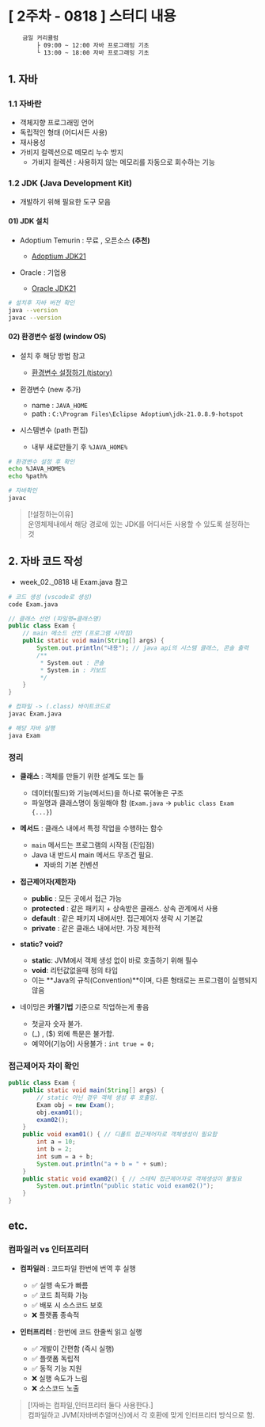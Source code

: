 # [ 2주차 - 0818 ] 스터디 내용

```bash
    금일 커리큘럼
        ├ 09:00 ~ 12:00 자바 프로그래밍 기초
        └ 13:00 ~ 18:00 자바 프로그래밍 기초
```


## 1. 자바

### 1.1 자바란
* 객체지향 프로그래밍 언어
* 독립적인 형태 (어디서든 사용)
* 재사용성
* 가비지 컬렉션으로 메모리 누수 방지
    - 가비지 컬렉션 : 사용하지 않는 메모리를 자동으로 회수하는 기능

### 1.2 JDK (Java Development Kit)
* 개발하기 위해 필요한 도구 모음

#### 01) JDK 설치

* Adoptium Temurin : 무료 , 오픈소스 **(추천)**
    - [Adoptium JDK21](https://adoptium.net/temurin/releases)

* Oracle : 기업용
    - [Oracle JDK21](https://www.oracle.com/kr/java/technologies/downloads/#java21)


```bash
# 설치후 자바 버전 확인
java --version
javac --version
```

#### 02) 환경변수 설정 (window OS)

* 설치 후 해당 방법 참고
    - [환경변수 설정하기 (tistory)](https://vmpo.tistory.com/6)

*  환경변수 (new 추가)
    - name : `JAVA_HOME`
    - path : `C:\Program Files\Eclipse Adoptium\jdk-21.0.8.9-hotspot`
* 시스템변수 (path 편집)
    -  내부 새로만들기 후 `%JAVA_HOME%`

```bash
# 환경변수 설정 후 확인
echo %JAVA_HOME%
echo %path%

# 자바확인
javac
```

> [!설정하는이유]  
> 운영체제내에서 해당 경로에 있는 JDK를 어디서든 사용할 수 있도록 설정하는 것


## 2. 자바 코드 작성

* week_02._0818 내 Exam.java 참고
```bash
# 코드 생성 (vscode로 생성)
code Exam.java
```
```java
// 클래스 선언 (파일명=클래스명)
public class Exam {
    // main 메소드 선언 (프로그램 시작점)
    public static void main(String[] args) {
        System.out.println("내용"); // java api의 시스템 클래스, 콘솔 출력
        /**
         * System.out : 콘솔
         * System.in : 키보드
         */
    }
}
```
```bash
# 컴파일 -> (.class) 바이트코드로
javac Exam.java

# 해당 자바 실행
java Exam
```

### 정리
* **클래스** : 객체를 만들기 위한 설계도 또는 틀
    - 데이터(필드)와 기능(메서드)을 하나로 묶어놓은 구조
    - 파일명과 클래스명이 동일해야 함 (`Exam.java` → `public class Exam {...}`)

* **메서드** : 클래스 내에서 특정 작업을 수행하는 함수
    - `main` 메서드는 프로그램의 시작점 (진입점)
    - Java 내 반드시 main 메서드 무조건 필요. 
        - 자바의 기본 컨벤션

* **접근제어자(제한자)**
    - **public** : 모든 곳에서 접근 가능
    - **protected** : 같은 패키지 + 상속받은 클래스. 상속 관계에서 사용 
    - **default** : 같은 패키지 내에서만. 접근제어자 생략 시 기본값
    - **private** : 같은 클래스 내에서만. 가장 제한적 

* **static? void?**
    - **static**: JVM에서 객체 생성 없이 바로 호출하기 위해 필수
    - **void**: 리턴값없을때 정의 타입
    - 이는 **Java의 규칙(Convention)**이며, 다른 형태로는 프로그램이 실행되지 않음

* 네이밍은 **카멜기법** 기준으로 작업하는게 좋음
    - 첫글자 숫자 불가.
    - (_) , ($) 외에 특문은 불가함.
    - 예약어(기능어) 사용불가 : `int true = 0;`

### 접근제어자 차이 확인
```java
public class Exam {
    public static void main(String[] args) {
        // static 아닌 경우 객체 생성 후 호출임.
        Exam obj = new Exam();
        obj.exam01();
        exam02();
    }
    public void exam01() { // 디폴트 접근제어자로 객체생성이 필요함
        int a = 10;
        int b = 2;
        int sum = a + b;
        System.out.println("a + b = " + sum);
    }
    public static void exam02() { // 스태틱 접근제어자로 객체생성이 불필요
        System.out.println("public static void exam02()");
    }
}
```


## etc.

### 컴파일러 vs 인터프리터

* **컴파일러** : 코드파일 한번에 번역 후 실행
    - ✅ 실행 속도가 빠름
    - ✅ 코드 최적화 가능
    - ✅ 배포 시 소스코드 보호
    - ❌ 플랫폼 종속적

* **인터프리터** : 한번에 코드 한줄씩 읽고 실행
    - ✅ 개발이 간편함 (즉시 실행)
    - ✅ 플랫폼 독립적
    - ✅ 동적 기능 지원
    - ❌ 실행 속도가 느림
    - ❌ 소스코드 노출

> [!자바는 컴파일,인터프리터 둘다 사용한다.]  
> 컴파일하고 JVM(자바버추얼머신)에서 각 호환에 맞게 인터프리터 방식으로 함.